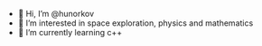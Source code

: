 - 👋 Hi, I’m @hunorkov
- 👀 I’m interested in space exploration, physics and mathematics
- 🌱 I’m currently learning c++
